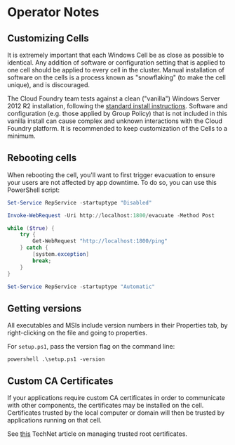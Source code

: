 # Operator Notes

## Customizing Cells

It is extremely important that each Windows Cell be as close as possible to identical. Any addition of software or configuration setting that is applied to one cell should be applied to every cell in the cluster. Manual installation of software on the cells is a process known as "snowflaking" (to make the cell unique), and is discouraged.

The Cloud Foundry team tests against a clean ("vanilla") Windows Server 2012 R2 installation, following the [standard install instructions](https://github.com/cloudfoundry/diego-windows-release/blob/master/docs/INSTALL.md). Software and configuration (e.g. those applied by Group Policy) that is not included in this vanilla install can cause complex and unknown interactions with the Cloud Foundry platform. It is recommended to keep customization of the Cells to a minimum.

## Rebooting cells

When rebooting the cell, you'll want to first trigger evacuation to ensure your users are not affected by app downtime.
To do so, you can use this PowerShell script:

```powershell
Set-Service RepService -startuptype "Disabled"

Invoke-WebRequest -Uri http://localhost:1800/evacuate -Method Post

while ($true) {
    try {
        Get-WebRequest "http://localhost:1800/ping"
    } catch {
        [system.exception]
        break;
    }
}

Set-Service RepService -startuptype "Automatic"
```

## Getting versions

All executables and MSIs include version numbers in their Properties tab, by right-clicking on the file and going to properties.

For `setup.ps1`, pass the version flag on the command line:

```
powershell .\setup.ps1 -version
```

## Custom CA Certificates

If your applications require custom CA certificates in order to communicate
with other components, the certificates may be installed on the cell.
Certificates trusted by the local computer or domain will then be trusted by
applications running on that cell.

See [this](https://technet.microsoft.com/en-us/library/cc754841.aspx) TechNet
article on managing trusted root certificates.
